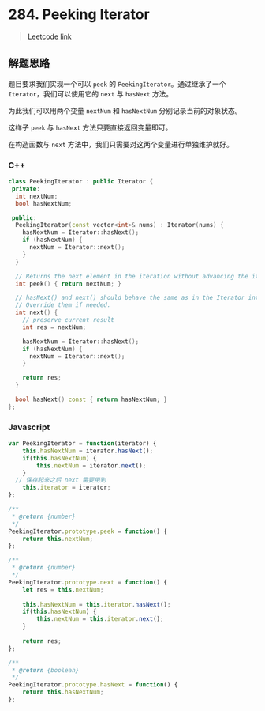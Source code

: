 # 284. Peeking Iterator

> [Leetcode link](https://leetcode.com/problems/peeking-iterator/)



## 解题思路

题目要求我们实现一个可以 `peek` 的 `PeekingIterator`。通过继承了一个 `Iterator`，我们可以使用它的 `next` 与 `hasNext` 方法。

为此我们可以用两个变量 `nextNum` 和 `hasNextNum` 分别记录当前的对象状态。

这样子 `peek` 与 `hasNext`  方法只要直接返回变量即可。

在构造函数与 `next` 方法中，我们只需要对这两个变量进行单独维护就好。

### C++

```cpp
class PeekingIterator : public Iterator {
 private:
  int nextNum;
  bool hasNextNum;

 public:
  PeekingIterator(const vector<int>& nums) : Iterator(nums) {
    hasNextNum = Iterator::hasNext();
    if (hasNextNum) {
      nextNum = Iterator::next();
    }
  }

  // Returns the next element in the iteration without advancing the iterator.
  int peek() { return nextNum; }

  // hasNext() and next() should behave the same as in the Iterator interface.
  // Override them if needed.
  int next() {
    // preserve current result
    int res = nextNum;

    hasNextNum = Iterator::hasNext();
    if (hasNextNum) {
      nextNum = Iterator::next();
    }

    return res;
  }

  bool hasNext() const { return hasNextNum; }
};
```



### Javascript

```js
var PeekingIterator = function(iterator) {
    this.hasNextNum = iterator.hasNext();
    if(this.hasNextNum) {
        this.nextNum = iterator.next();
    }
  // 保存起来之后 next 需要用到
    this.iterator = iterator;
};

/**
 * @return {number}
 */
PeekingIterator.prototype.peek = function() {
    return this.nextNum;
};

/**
 * @return {number}
 */
PeekingIterator.prototype.next = function() {
    let res = this.nextNum;
    
    this.hasNextNum = this.iterator.hasNext();
    if(this.hasNextNum) {
        this.nextNum = this.iterator.next();
    }
    
    return res;
};

/**
 * @return {boolean}
 */
PeekingIterator.prototype.hasNext = function() {
    return this.hasNextNum;
};
```

